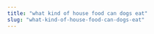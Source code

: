 ```yaml
---
title: "what kind of house food can dogs eat"
slug: "what-kind-of-house-food-can-dogs-eat"
---
```


